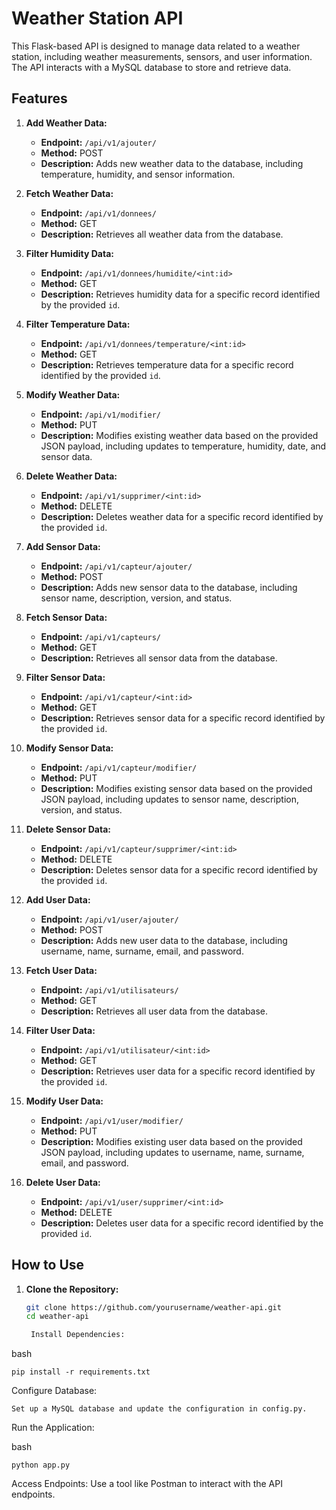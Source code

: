 # Weather Station API

This Flask-based API is designed to manage data related to a weather station, including weather measurements, sensors, and user information. The API interacts with a MySQL database to store and retrieve data.

## Features

1. **Add Weather Data:**
   - **Endpoint:** `/api/v1/ajouter/`
   - **Method:** POST
   - **Description:** Adds new weather data to the database, including temperature, humidity, and sensor information.

2. **Fetch Weather Data:**
   - **Endpoint:** `/api/v1/donnees/`
   - **Method:** GET
   - **Description:** Retrieves all weather data from the database.

3. **Filter Humidity Data:**
   - **Endpoint:** `/api/v1/donnees/humidite/<int:id>`
   - **Method:** GET
   - **Description:** Retrieves humidity data for a specific record identified by the provided `id`.

4. **Filter Temperature Data:**
   - **Endpoint:** `/api/v1/donnees/temperature/<int:id>`
   - **Method:** GET
   - **Description:** Retrieves temperature data for a specific record identified by the provided `id`.

5. **Modify Weather Data:**
   - **Endpoint:** `/api/v1/modifier/`
   - **Method:** PUT
   - **Description:** Modifies existing weather data based on the provided JSON payload, including updates to temperature, humidity, date, and sensor data.

6. **Delete Weather Data:**
   - **Endpoint:** `/api/v1/supprimer/<int:id>`
   - **Method:** DELETE
   - **Description:** Deletes weather data for a specific record identified by the provided `id`.

7. **Add Sensor Data:**
   - **Endpoint:** `/api/v1/capteur/ajouter/`
   - **Method:** POST
   - **Description:** Adds new sensor data to the database, including sensor name, description, version, and status.

8. **Fetch Sensor Data:**
   - **Endpoint:** `/api/v1/capteurs/`
   - **Method:** GET
   - **Description:** Retrieves all sensor data from the database.

9. **Filter Sensor Data:**
   - **Endpoint:** `/api/v1/capteur/<int:id>`
   - **Method:** GET
   - **Description:** Retrieves sensor data for a specific record identified by the provided `id`.

10. **Modify Sensor Data:**
    - **Endpoint:** `/api/v1/capteur/modifier/`
    - **Method:** PUT
    - **Description:** Modifies existing sensor data based on the provided JSON payload, including updates to sensor name, description, version, and status.

11. **Delete Sensor Data:**
    - **Endpoint:** `/api/v1/capteur/supprimer/<int:id>`
    - **Method:** DELETE
    - **Description:** Deletes sensor data for a specific record identified by the provided `id`.

12. **Add User Data:**
    - **Endpoint:** `/api/v1/user/ajouter/`
    - **Method:** POST
    - **Description:** Adds new user data to the database, including username, name, surname, email, and password.

13. **Fetch User Data:**
    - **Endpoint:** `/api/v1/utilisateurs/`
    - **Method:** GET
    - **Description:** Retrieves all user data from the database.

14. **Filter User Data:**
    - **Endpoint:** `/api/v1/utilisateur/<int:id>`
    - **Method:** GET
    - **Description:** Retrieves user data for a specific record identified by the provided `id`.

15. **Modify User Data:**
    - **Endpoint:** `/api/v1/user/modifier/`
    - **Method:** PUT
    - **Description:** Modifies existing user data based on the provided JSON payload, including updates to username, name, surname, email, and password.

16. **Delete User Data:**
    - **Endpoint:** `/api/v1/user/supprimer/<int:id>`
    - **Method:** DELETE
    - **Description:** Deletes user data for a specific record identified by the provided `id`.

## How to Use

1. **Clone the Repository:**
   ```bash
   git clone https://github.com/yourusername/weather-api.git
   cd weather-api

    Install Dependencies:

  bash

    pip install -r requirements.txt

Configure Database:

    Set up a MySQL database and update the configuration in config.py.

Run the Application:

bash

    python app.py

Access Endpoints:
        Use a tool like Postman to interact with the API endpoints.


    
